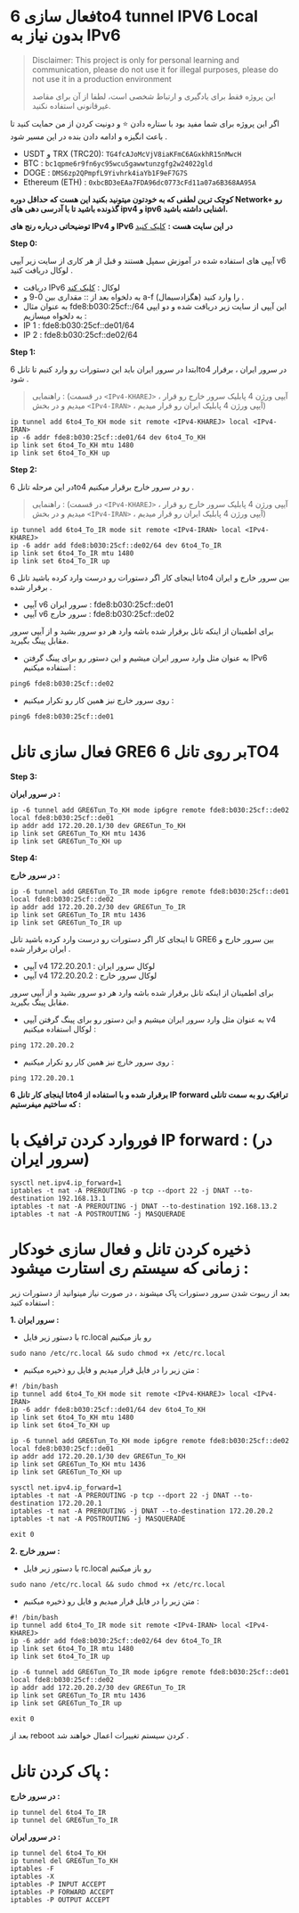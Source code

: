 # فعال سازی 6to4 tunnel IPV6 Local بدون نیاز به IPv6 

> Disclaimer: This project is only for personal learning and communication, please do not use it for illegal purposes, please do not use it in a production environment
> 
>این پروژه فقط برای یادگیری و ارتباط شخصی است، لطفا از آن برای مقاصد غیرقانونی استفاده نکنید.


اگر این پروژه برای شما مفید بود با ستاره دادن ⭐ و دونیت کردن از من حمایت کنید تا باعث انگیزه و ادامه دادن بنده در این مسیر شود .

- USDT و TRX (TRC20): `TG4fcAJoMcVjV8iaKFmC6AGxkhR15nMwcH`
- BTC : `bc1qpme6r9fn6yc95wcu5gawwtunzgfg2w24022gld`
- DOGE : `DMS6zp2QPmpfL9Yivhrk4iaYb1F9eF7G7S`
- Ethereum (ETH) : `0xbcBD3eEAa7FDA96dc0773cFd11a07a6B368AA95A`

**کوچک ترین لطفی که به خودتون میتونید بکنید این هست که حداقل دوره Network+ رو گذونده باشید تا با آدرسی دهی های ipv4 و ipv6 اشنایی داشته باشید.**



**توضیحاتی درباره رنج های IPv4 و IPv6 در این سایت هست :** [کلیک کنید](https://en.wikipedia.org/wiki/Reserved_IP_addresses)

**Step 0:** 

آیپی های استفاده شده در آموزش سمپل هستند و قبل از هر کاری از سایت زیر آیپی v6 لوکال دریافت کنید .
  - دریافت IPv6 لوکال : [کلیک کند](https://www.unique-local-ipv6.com/#)
  - به دلخواه بعد از :: مقداری بین 0-9 و a-f (هگزادسیمال) را وارد کنید .
  - به عنوان مثال fde8:b030:25cf::/64 این آیپی از سایت زیر دریافت شده و دو ایپی به دلخواه میسازیم :
  - IP 1 : fde8:b030:25cf::de01/64
  - IP 2 : fde8:b030:25cf::de02/64



**Step 1:** 

ابتدا در سرور ایران باید این دستورات رو وارد کنیم تا تانل 6to4 در سرور ایران ، برقرار شود .
>راهنمایی : (در قسمت `<IPv4-KHAREJ>` ، آیپی ورژن 4 پابلیک سرور خارج رو قرار میدیم و در بخش `<IPv4-IRAN>` ، آیپی ورژن 4 پابلیک ایران رو قرار میدیم)
```shell
ip tunnel add 6to4_To_KH mode sit remote <IPv4-KHAREJ> local <IPv4-IRAN>
ip -6 addr fde8:b030:25cf::de01/64 dev 6to4_To_KH
ip link set 6to4_To_KH mtu 1480
ip link set 6to4_To_KH up
```



**Step 2:** 

در این مرحله تانل 6to4 رو در سرور خارج برقرار میکنیم .
>راهنمایی : (در قسمت `<IPv4-KHAREJ>` ، آیپی ورژن 4 پابلیک سرور خارج رو قرار میدیم و در بخش `<IPv4-IRAN>` ، آیپی ورژن 4 پابلیک ایران رو قرار میدیم)

```shell 
ip tunnel add 6to4_To_IR mode sit remote <IPv4-IRAN> local <IPv4-KHAREJ>
ip -6 addr add fde8:b030:25cf::de02/64 dev 6to4_To_IR
ip link set 6to4_To_IR mtu 1480
ip link set 6to4_To_IR up
```
تا اینجای کار اگر دستورات رو درست وارد کرده باشید تانل 6to4 بین سرور خارج و ایران برقرار شده .
- آیپی v6 سرور ایران : fde8:b030:25cf::de01
- آیپی v6 سرور خارج : fde8:b030:25cf::de02

برای اطمینان از اینکه تانل برقرار شده باشه وارد هر دو سرور بشید و از آیپی سرور مقابل پینگ بگیرید.
- به عنوان مثل وارد سرور ایران میشیم و این دستور رو برای پینگ گرفتن IPv6 استفاده میکنیم : 
```shell
ping6 fde8:b030:25cf::de02
```
- روی سرور خارچ نیز همین کار رو تکرار میکنیم :
```shell
ping6 fde8:b030:25cf::de01
```


# فعال سازی تانل GRE6 بر روی تانل 6TO4

**Step 3:**

**در سرور ایران :**


```shell
ip -6 tunnel add GRE6Tun_To_KH mode ip6gre remote fde8:b030:25cf::de02 local fde8:b030:25cf::de01
ip addr add 172.20.20.1/30 dev GRE6Tun_To_KH
ip link set GRE6Tun_To_KH mtu 1436
ip link set GRE6Tun_To_KH up
```

**Step 4:**

**در سرور خارج :**


```shell
ip -6 tunnel add GRE6Tun_To_IR mode ip6gre remote fde8:b030:25cf::de01 local fde8:b030:25cf::de02
ip addr add 172.20.20.2/30 dev GRE6Tun_To_IR
ip link set GRE6Tun_To_IR mtu 1436
ip link set GRE6Tun_To_IR up
```


تا اینجای کار اگر دستورات رو درست وارد کرده باشید تانل GRE6 بین سرور خارج و ایران برقرار شده .
- آیپی v4 لوکال سرور ایران : 172.20.20.1
- آیپی v4 لوکال سرور خارج : 172.20.20.2

برای اطمینان از اینکه تانل برقرار شده باشه وارد هر دو سرور بشید و از آیپی سرور مقابل پینگ بگیرید.
- به عنوان مثل وارد سرور ایران میشیم و این دستور رو برای پینگ گرفتن آیپی v4 لوکال استفاده میکنیم : 
```shell
ping 172.20.20.2
```
- روی سرور خارچ نیز همین کار رو تکرار میکنیم :
```shell
ping 172.20.20.1
```
**تا اینجای کار تانل 6to4 برقرار شده و با استفاده از IP forward ترافیک رو به سمت تانلی که ساختیم میفرستیم :**

# فوروارد کردن ترافیک با IP forward :  (در سرور ایران)
```shell
sysctl net.ipv4.ip_forward=1
iptables -t nat -A PREROUTING -p tcp --dport 22 -j DNAT --to-destination 192.168.13.1
iptables -t nat -A PREROUTING -j DNAT --to-destination 192.168.13.2
iptables -t nat -A POSTROUTING -j MASQUERADE 
```




# ‌‌‌‌‌‌ذخیره کردن تانل و فعال سازی خودکار زمانی که سیستم ری استارت میشود  :
بعد از ریبوت شدن سرور دستورات پاک میشوند ، در صورت نیاز مینوانید از دستورات زیر استفاده کنید : 

**1. سرور ایران :**

- با دستور زیر فایل rc.local رو باز میکنیم 
```shell
sudo nano /etc/rc.local && sudo chmod +x /etc/rc.local
```

- متن زیر را در فایل قرار میدیم و فایل رو ذخیره میکنیم : 
```shell
#! /bin/bash
ip tunnel add 6to4_To_KH mode sit remote <IPv4-KHAREJ> local <IPv4-IRAN>
ip -6 addr fde8:b030:25cf::de01/64 dev 6to4_To_KH
ip link set 6to4_To_KH mtu 1480
ip link set 6to4_To_KH up

ip -6 tunnel add GRE6Tun_To_KH mode ip6gre remote fde8:b030:25cf::de02 local fde8:b030:25cf::de01
ip addr add 172.20.20.1/30 dev GRE6Tun_To_KH
ip link set GRE6Tun_To_KH mtu 1436
ip link set GRE6Tun_To_KH up

sysctl net.ipv4.ip_forward=1
iptables -t nat -A PREROUTING -p tcp --dport 22 -j DNAT --to-destination 172.20.20.1
iptables -t nat -A PREROUTING -j DNAT --to-destination 172.20.20.2
iptables -t nat -A POSTROUTING -j MASQUERADE 

exit 0
```

**2. سرور خارج :**



- با دستور زیر فایل rc.local رو باز میکنیم 
```shell
sudo nano /etc/rc.local && sudo chmod +x /etc/rc.local
```

- متن زیر را در فایل قرار میدیم و فایل رو ذخیره میکنیم : 
```shell
#! /bin/bash
ip tunnel add 6to4_To_IR mode sit remote <IPv4-IRAN> local <IPv4-KHAREJ>
ip -6 addr add fde8:b030:25cf::de02/64 dev 6to4_To_IR
ip link set 6to4_To_IR mtu 1480
ip link set 6to4_To_IR up

ip -6 tunnel add GRE6Tun_To_IR mode ip6gre remote fde8:b030:25cf::de01 local fde8:b030:25cf::de02
ip addr add 172.20.20.2/30 dev GRE6Tun_To_IR
ip link set GRE6Tun_To_IR mtu 1436
ip link set GRE6Tun_To_IR up

exit 0
```

بعد از reboot کردن سیستم تغییرات اعمال خواهند شد .

# پاک کردن تانل :
**در سرور خارج :**

```shell
ip tunnel del 6to4_To_IR
ip tunnel del GRE6Tun_To_IR
```


**در سرور ایران :**

```shell
ip tunnel del 6to4_To_KH
ip tunnel del GRE6Tun_To_KH
iptables -F
iptables -X
iptables -P INPUT ACCEPT
iptables -P FORWARD ACCEPT
iptables -P OUTPUT ACCEPT
```

